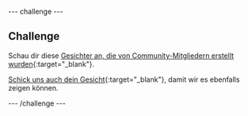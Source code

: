 --- challenge ---

## Challenge


Schau dir diese [Gesichter an, die von Community-Mitgliedern erstellt wurden](https://wke.lt/w/s/8sVH4f){:target="_blank"}.

[Schick uns auch dein Gesicht](https://form.raspberrypi.org/f/community-project-submissions){:target="_blank"}, damit wir es ebenfalls zeigen können.


--- /challenge ---